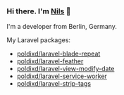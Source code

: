 ### Hi there. I'm [Nils](https://nils.li) 👋

I'm a developer from Berlin, Germany.

My Laravel packages:

- [poldixd/laravel-blade-repeat](https://github.com/poldixd/laravel-blade-repeat)
- [poldixd/laravel-feather](https://github.com/poldixd/laravel-feather)
- [poldixd/laravel-view-modify-date](https://github.com/poldixd/laravel-view-modify-date)
- [poldixd/laravel-service-worker](https://github.com/poldixd/laravel-service-worker)
- [poldixd/laravel-strip-tags](https://github.com/poldixd/laravel-strip-tags)
